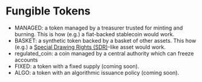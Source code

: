 # Fungible Tokens

* MANAGED: a token managed by a treasurer trusted for minting and burning. This is how (e.g.) a fiat-backed stablecoin would work.
* BASKET: a synthetic token backed by a basket of other assets. This how (e.g.) a [Special Drawing Rights (SDR)](https://www.imf.org/en/About/Factsheets/Sheets/2016/08/01/14/51/Special-Drawing-Right-SDR)-like asset would work.
* regulated_coin: a coin managed by a central authority which can freeze accounts
* FIXED: a token with a fixed supply (coming soon).
* ALGO: a token with an algorithmic issuance policy (coming soon).
